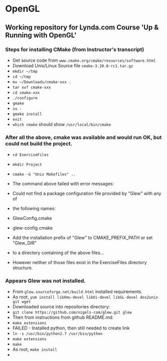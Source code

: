 # OpenGL
Working repository for Lynda.com Course \'Up &amp; Running with OpenGL\'
---------------------------------------------------------------

### Steps for installing CMake (from Instructor\'s transcript)
- Get source code from `www.cmake.org/cmake/resources/software.html`  
- Download Unix/Linux Source file `cmake-3.20.0-rc1.tar.gz`  
- `mkdir ~/tmp`  
- `cd ~/tmp`  
- `mv ~/Downloads/cmake-xxx .`  
- `tar xvf cmake-xxx`  
- `cd cmake-xxx`  
- `./configure`  
- `gmake`  
- `su -`  
- `gmake install`  
- `exit`
- `which cmake` should show `/usr/local/bin/cmake`  

### After all the above, cmake was available and would run OK, but could not build the project.
- `cd ExerciseFiles`  
- `mkdir Project`  
- `cmake -G "Unix Makefiles" ..`  
- The command above failed with error messages: 
- Could not find a package configuration file provided by "Glew" with any of  
- the following names:
  
- GlewConfig.cmake  
- glew-config.cmake
  
- Add the installation prefix of "Glew" to CMAKE\_PREFIX\_PATH or set "Glew\_DIR"  
- to a directory containing of the above files...   
- However neither of those files exist in the ExerciseFiles directory structure.  

### Appears Glew was not installed.
- From `glew.sourceforge.net/build.html` installed requirements.  
- As root, `yum install libXmu-devel libXi-devel libGL-devel dos2unix git wget`  
- Downloaded source into repositories directory:
- `git clone https://github.com/nigels-com/glew.git glew`  
- Then from instructions from github README.md:  
- `make extensions`  
- FAILED - Installed python, then still needed to create link
- `ln -s /usr/bin/python2.7 /usr/bin/python`  
- `make extensions`  
- `make`  
- As root, `make install`  
- 




